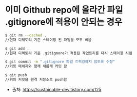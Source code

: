 # 이미 Github repo에 올라간 파일 .gitignore에 적용이 안되는 경우

```bash
$ git rm --cached .
//현재 디렉토리 기준 스테이징 된 파일을 모두 비움

$ git add .
//현재 디렉토리 기준 .gitignore가 적용된 작업트리를 다시 스테이징 시킴

$ git commit -m ".gitignore 파일 트랙킹하지 않도록 수정"
//커밋 메세지와 함께 새롭게 커밋 함

$ git push
//위의 커밋을 원격 저장소로 push함
```

- 출처: https://sustainable-dev.tistory.com/125